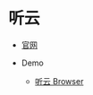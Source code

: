 # 听云

- [官网](https://www.tingyun.com)
- Demo

    - [听云 Browser](https://demo.tingyun.com/browser-web/#/browser/overview/applist)

